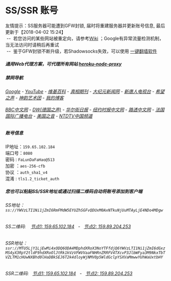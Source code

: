 # SS/SSR 账号 

友情提示：SS服务器可能遭到GFW封锁, 届时将重建服务器并更新账号信息, 最后更新于【2018-04-02 15:24】
<br/>&nbsp;--&nbsp; 若您访问的某些网站被重定向，请参考[Wiki](https://github.com/gfw-breaker/ssr-accounts/wiki) ；Google有异常流量检测机制，当无法访问时请稍后再重试
<br/>&nbsp;--&nbsp; 鉴于GFW封锁不断升级，若Shadowsocks失效，可以使用 [一键翻墙软件](https://github.com/gfw-breaker/nogfw/blob/master/README.md)

##### 通用Web代理方案，可代理所有网站 [heroku-node-proxy](https://github.com/gfw-breaker/heroku-node-proxy#--end--) 

##### 禁网导航

######  [Google](https://infinite-stream-35991.herokuapp.com/proxy/https://www.google.com/search?q=425事件) - [YouTube](https://git.io/vxNPj) - [维基百科](https://infinite-stream-35991.herokuapp.com/proxy/https://zh.wikipedia.org/wiki/喬高-麥塔斯調查報告)  - [真相期刊](https://infinite-stream-35991.herokuapp.com/proxy/http://qikan.minghui.org/display.aspx?category_id=3&zhuanti_id=2) - [大纪元新闻网](https://infinite-stream-35991.herokuapp.com/proxy/http://www.epochtimes.com/) - [新唐人电视台](https://infinite-stream-35991.herokuapp.com/proxy/http://www.ntdtv.com/) - [希望之声](https://infinite-stream-35991.herokuapp.com/proxy/http://soundofhope.org/) - [神韵艺术团](https://infinite-stream-35991.herokuapp.com/proxy/http://www.ntdtv.com/xtr/gb/prog673.html) - [我的博客](https://infinite-stream-35991.herokuapp.com/proxy/http://truth.atspace.eu/)<br/> <br/> [BBC中文网](https://infinite-stream-35991.herokuapp.com/proxy/http://www.bbc.com/zhongwen/simp) - [DW(德国之声)](https://infinite-stream-35991.herokuapp.com/proxy/http://www.dw.com/zh/在线报导/s-9058?&zhongwen=simp) - [华尔街日报](https://infinite-stream-35991.herokuapp.com/proxy/https://cn.wsj.com/zh-hans) - [纽约时报中文网](https://infinite-stream-35991.herokuapp.com/proxy/https://cn.nytimes.com/) - [路透中文网](https://infinite-stream-35991.herokuapp.com/proxy/https://cn.reuters.com/) - [法国国际广播电台](https://infinite-stream-35991.herokuapp.com/proxy/http://cn.rfi.fr/) - [美国之音](https://infinite-stream-35991.herokuapp.com/proxy/https://www.voachinese.com/) - [NTDTV中国频道](https://git.io/vxShq)


##### 账号信息
IP地址：`159.65.102.184`  
端口号：`8080`  
密码  : `FaLunDaFaHao@513`  
加密  ：`aes-256-cfb`  
协议  ：`auth_sha1_v4`  
混淆  : `tls1.2_ticket_auth`  

##### 您也可以粘贴SS/SSR地址或通过扫描二维码自动将账号添加到客户端

######  SS地址： `ss://YWVzLTI1Ni1jZmI6RmFMdW5EYUZhSGFvQDUxM0AxNTkuNjUuMTAyLjE4NDo4MDgw`   
######  SS二维码: &nbsp;&nbsp; <a href="http://159.65.102.184/info/ss.html" target="_blank">节点1: 159.65.102.184</a> &nbsp;&nbsp;-&nbsp;&nbsp; <a href="http://159.89.204.253/info/ss.html" target="_blank">节点2: 159.89.204.253</a>

######  SSR地址： `ssr://MTU5LjY1LjEwMi4xODQ6ODA4MDphdXRoX3NoYTFfdjQ6YWVzLTI1Ni1jZmI6dGxzMS4yX3RpY2tldF9hdXRoOlJtRk1kVzVFWVVaaFNHRnZRRFV4TXcvP3JlbWFya3M9NkxTbTVZLTM1cHUwNXBhd0lHaDBkSEJ6T2k4dloyWjNMV0p5WldGclpYSXVaMmwwYUhWaUxtbHY`     
######  SSR二维码: &nbsp;&nbsp;<a href="http://159.65.102.184/info/ssr.html" target="_blank">节点1: 159.65.102.184</a> &nbsp;&nbsp;-&nbsp;&nbsp; <a href="http://159.89.204.253/info/ssr.html" target="_blank">节点2: 159.89.204.253</a>


